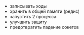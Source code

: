 - записывать ходы
- хранить в общей памяти (редис)
- запустить 2 процесса
- улучшить защиту
- предотвратить падение сокетов